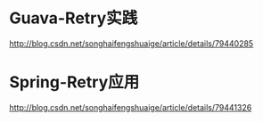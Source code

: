 # Guava-Retry实践
http://blog.csdn.net/songhaifengshuaige/article/details/79440285

# Spring-Retry应用
http://blog.csdn.net/songhaifengshuaige/article/details/79441326
